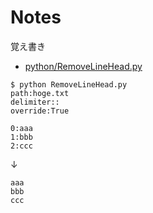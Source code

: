 # Notes
覚え書き

* [python/RemoveLineHead.py](https://github.com/kuritaro1122/Notes/blob/main/python/RemoveLineHead.py)
```
$ python RemoveLineHead.py
path:hoge.txt
delimiter::
override:True
```
```
0:aaa
1:bbb
2:ccc
```
↓
```
aaa
bbb
ccc
```
